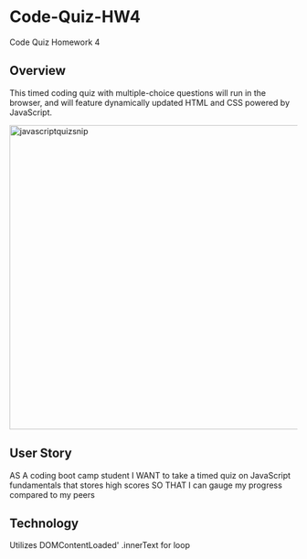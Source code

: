 # Code-Quiz-HW4
Code Quiz Homework 4
## Overview
This timed coding quiz with multiple-choice questions will run in the browser, and will feature dynamically updated HTML and CSS powered by JavaScript. 

<img width="533" alt="javascriptquizsnip" src="https://user-images.githubusercontent.com/70172286/108778758-b919b000-751a-11eb-92e4-013f8270fea5.PNG">


## User Story
AS A coding boot camp student
I WANT to take a timed quiz on JavaScript fundamentals that stores high scores
SO THAT I can gauge my progress compared to my peers

## Technology
Utilizes DOMContentLoaded'
.innerText
for loop
